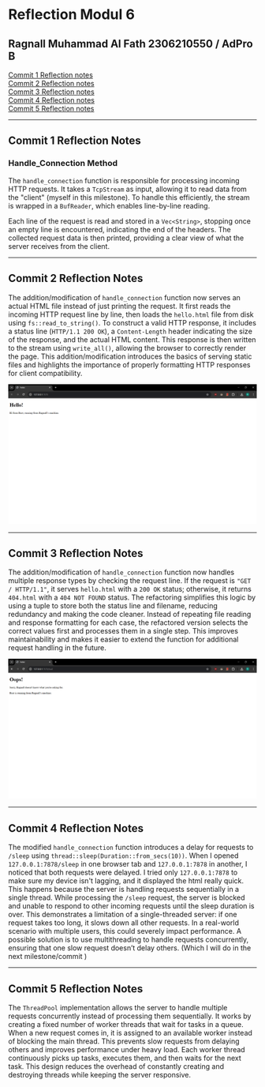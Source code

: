 # Reflection Modul 6
Ragnall Muhammad Al Fath
2306210550 / AdPro B
---

[Commit 1 Reflection notes](#commit-1-reflection-notes) <br>
[Commit 2 Reflection notes](#commit-2-reflection-notes) <br>
[Commit 3 Reflection notes](#commit-3-reflection-notes) <br>
[Commit 4 Reflection notes](#commit-4-reflection-notes) <br>
[Commit 5 Reflection notes](#commit-5-reflection-notes) <br>

---
 
## Commit 1 Reflection Notes
### Handle_Connection Method
The `handle_connection` function is responsible for processing incoming HTTP requests. It takes a `TcpStream` as input, allowing it to read data from the "client" (myself in this milestone). To handle this efficiently, the stream is wrapped in a `BufReader`, which enables line-by-line reading.

Each line of the request is read and stored in a `Vec<String>`, stopping once an empty line is encountered, indicating the end of the headers. The collected request data is then printed, providing a clear view of what the server receives from the client.

---
## Commit 2 Reflection Notes
The addition/modification of `handle_connection` function now serves an actual HTML file instead of just printing the request. It first reads the incoming HTTP request line by line, then loads the `hello.html` file from disk using `fs::read_to_string()`. To construct a valid HTTP response, it includes a status line (`HTTP/1.1 200 OK`), a `Content-Length` header indicating the size of the response, and the actual HTML content. This response is then written to the stream using `write_all()`, allowing the browser to correctly render the page. This addition/modification introduces the basics of serving static files and highlights the importance of properly formatting HTTP responses for client compatibility.

![Commit 2 screen capture](/assets/images/commit2.png)

---
## Commit 3 Reflection Notes
The addition/modification of `handle_connection` function now handles multiple response types by checking the request line. If the request is `"GET / HTTP/1.1"`, it serves `hello.html` with a `200 OK` status; otherwise, it returns `404.html` with a `404 NOT FOUND` status. The refactoring simplifies this logic by using a tuple to store both the status line and filename, reducing redundancy and making the code cleaner. Instead of repeating file reading and response formatting for each case, the refactored version selects the correct values first and processes them in a single step. This improves maintainability and makes it easier to extend the function for additional request handling in the future.

![Commit 3 screen capture](/assets/images/commit3.png)

---
## Commit 4 Reflection Notes
The modified `handle_connection` function introduces a delay for requests to `/sleep` using `thread::sleep(Duration::from_secs(10))`. When I opened `127.0.0.1:7878/sleep` in one browser tab and `127.0.0.1:7878` in another, I noticed that both requests were delayed. I tried only `127.0.0.1:7878` to make sure my device isn't lagging, and it displayed the html really quick. This happens because the server is handling requests sequentially in a single thread. While processing the `/sleep` request, the server is blocked and unable to respond to other incoming requests until the sleep duration is over. This demonstrates a limitation of a single-threaded server: if one request takes too long, it slows down all other requests. In a real-world scenario with multiple users, this could severely impact performance. A possible solution is to use multithreading to handle requests concurrently, ensuring that one slow request doesn’t delay others. (Which I will do in the next milestone/commit )

---
## Commit 5 Reflection Notes
The `ThreadPool` implementation allows the server to handle multiple requests concurrently instead of processing them sequentially. It works by creating a fixed number of worker threads that wait for tasks in a queue. When a new request comes in, it is assigned to an available worker instead of blocking the main thread. This prevents slow requests from delaying others and improves performance under heavy load. Each worker thread continuously picks up tasks, executes them, and then waits for the next task. This design reduces the overhead of constantly creating and destroying threads while keeping the server responsive.